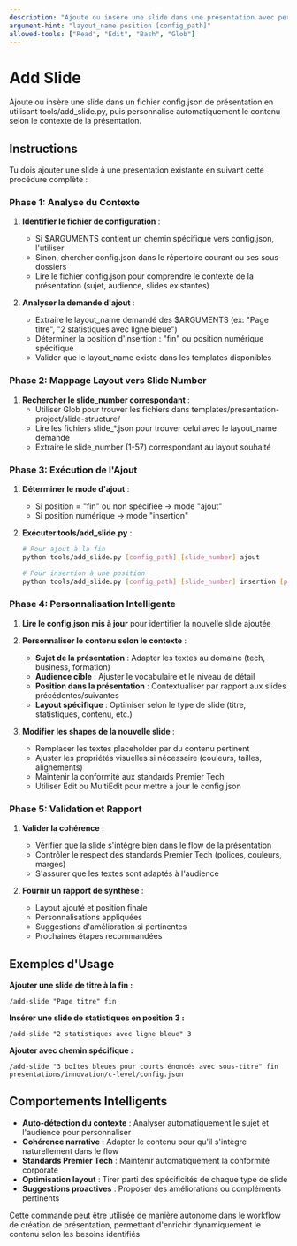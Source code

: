 ```yaml
---
description: "Ajoute ou insère une slide dans une présentation avec personnalisation automatique"
argument-hint: "layout_name position [config_path]"
allowed-tools: ["Read", "Edit", "Bash", "Glob"]
---
```


# Add Slide

Ajoute ou insère une slide dans un fichier config.json de présentation en utilisant tools/add_slide.py, puis personnalise automatiquement le contenu selon le contexte de la présentation.

## Instructions

Tu dois ajouter une slide à une présentation existante en suivant cette procédure complète :

### Phase 1: Analyse du Contexte
1. **Identifier le fichier de configuration** :
   - Si $ARGUMENTS contient un chemin spécifique vers config.json, l'utiliser
   - Sinon, chercher config.json dans le répertoire courant ou ses sous-dossiers
   - Lire le fichier config.json pour comprendre le contexte de la présentation (sujet, audience, slides existantes)

2. **Analyser la demande d'ajout** :
   - Extraire le layout_name demandé des $ARGUMENTS (ex: "Page titre", "2 statistiques avec ligne bleue")
   - Déterminer la position d'insertion : "fin" ou position numérique spécifique
   - Valider que le layout_name existe dans les templates disponibles

### Phase 2: Mappage Layout vers Slide Number
1. **Rechercher le slide_number correspondant** :
   - Utiliser Glob pour trouver les fichiers dans templates/presentation-project/slide-structure/
   - Lire les fichiers slide_*.json pour trouver celui avec le layout_name demandé
   - Extraire le slide_number (1-57) correspondant au layout souhaité

### Phase 3: Exécution de l'Ajout
1. **Déterminer le mode d'ajout** :
   - Si position = "fin" ou non spécifiée → mode "ajout"
   - Si position numérique → mode "insertion"

2. **Exécuter tools/add_slide.py** :
   ```bash
   # Pour ajout à la fin
   python tools/add_slide.py [config_path] [slide_number] ajout

   # Pour insertion à une position
   python tools/add_slide.py [config_path] [slide_number] insertion [position]
   ```

### Phase 4: Personnalisation Intelligente
1. **Lire le config.json mis à jour** pour identifier la nouvelle slide ajoutée

2. **Personnaliser le contenu selon le contexte** :
   - **Sujet de la présentation** : Adapter les textes au domaine (tech, business, formation)
   - **Audience cible** : Ajuster le vocabulaire et le niveau de détail
   - **Position dans la présentation** : Contextualiser par rapport aux slides précédentes/suivantes
   - **Layout spécifique** : Optimiser selon le type de slide (titre, statistiques, contenu, etc.)

3. **Modifier les shapes de la nouvelle slide** :
   - Remplacer les textes placeholder par du contenu pertinent
   - Ajuster les propriétés visuelles si nécessaire (couleurs, tailles, alignements)
   - Maintenir la conformité aux standards Premier Tech
   - Utiliser Edit ou MultiEdit pour mettre à jour le config.json

### Phase 5: Validation et Rapport
1. **Valider la cohérence** :
   - Vérifier que la slide s'intègre bien dans le flow de la présentation
   - Contrôler le respect des standards Premier Tech (polices, couleurs, marges)
   - S'assurer que les textes sont adaptés à l'audience

2. **Fournir un rapport de synthèse** :
   - Layout ajouté et position finale
   - Personnalisations appliquées
   - Suggestions d'amélioration si pertinentes
   - Prochaines étapes recommandées

## Exemples d'Usage

**Ajouter une slide de titre à la fin :**
```
/add-slide "Page titre" fin
```

**Insérer une slide de statistiques en position 3 :**
```
/add-slide "2 statistiques avec ligne bleue" 3
```

**Ajouter avec chemin spécifique :**
```
/add-slide "3 boîtes bleues pour courts énoncés avec sous-titre" fin presentations/innovation/c-level/config.json
```

## Comportements Intelligents

- **Auto-détection du contexte** : Analyser automatiquement le sujet et l'audience pour personnaliser
- **Cohérence narrative** : Adapter le contenu pour qu'il s'intègre naturellement dans le flow
- **Standards Premier Tech** : Maintenir automatiquement la conformité corporate
- **Optimisation layout** : Tirer parti des spécificités de chaque type de slide
- **Suggestions proactives** : Proposer des améliorations ou compléments pertinents

Cette commande peut être utilisée de manière autonome dans le workflow de création de présentation, permettant d'enrichir dynamiquement le contenu selon les besoins identifiés.